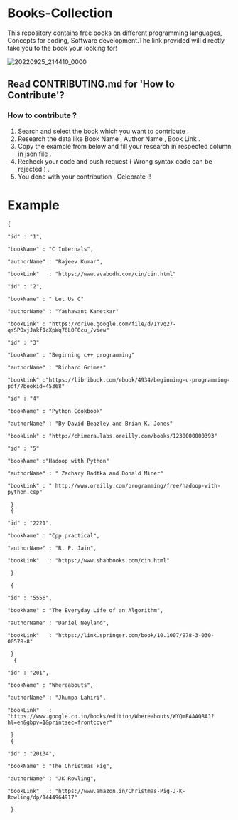 # Books-Collection
This repository contains free books on different programming languages, Concepts for coding, Software development.The link provided will directly take you to the book your looking for!

![20220925_214410_0000](https://user-images.githubusercontent.com/110158865/192154523-abb62827-893d-4577-a6a5-7508b25f8082.png)

## Read CONTRIBUTING.md for 'How to Contribute'?

### How to contribute ?

1. Search and select the book which you want to contribute .
2. Research the data like Book Name , Author Name , Book Link .
3. Copy the example from below and fill your research in respected column in json file .
4. Recheck your code and push request ( Wrong syntax code can be rejected ) .
5. You done with your contribution , Celebrate !! 

 # Example

    {
 
    "id" : "1",
    
    "bookName" : "C Internals",
    
    "authorName" : "Rajeev Kumar",
    
    "bookLink"   : "https://www.avabodh.com/cin/cin.html"
    
    "id" : "2",
    
    "bookName" : " Let Us C"
    
    "authorName" : "Yashawant Kanetkar"
    
    "bookLink" : "https://drive.google.com/file/d/1Yvq27-qsSPOxjJakf1cXpWq76L0F0cu_/view"
    
    "id" : "3"
    
    "bookName" : "Beginning c++ programming"
    
    "authorName" : "Richard Grimes"
    
    "bookLink" :"https://libribook.com/ebook/4934/beginning-c-programming-pdf/?bookid=45368"
    
    "id" : "4"
    
    "bookName" : "Python Cookbook"
    
    "authorName" : "By David Beazley and Brian K. Jones"
    
    "bookLink" : "http://chimera.labs.oreilly.com/books/1230000000393"
    
    "id" : "5"
    
    "bookName" :"Hadoop with Python"
    
    "authorName" : " Zachary Radtka and Donald Miner"
    
    "bookLink" : " http://www.oreilly.com/programming/free/hadoop-with-python.csp"
    
     }
     {
 
    "id" : "2221",
    
    "bookName" : "Cpp practical",
    
    "authorName" : "R. P. Jain",
    
    "bookLink"   : "https://www.shahbooks.com/cin.html"
    
     }

     {
 
    "id" : "5556",
    
    "bookName" : "The Everyday Life of an Algorithm",
    
    "authorName" : "Daniel Neyland",
    
    "bookLink"   : "https://link.springer.com/book/10.1007/978-3-030-00578-8"
    
     }
      {
 
    "id" : "201",
    
    "bookName" : "Whereabouts",
    
    "authorName" : "Jhumpa Lahiri",
    
    "bookLink"   : "https://www.google.co.in/books/edition/Whereabouts/WYQmEAAAQBAJ?hl=en&gbpv=1&printsec=frontcover"
    
     }
     {
 
    "id" : "20134",
    
    "bookName" : "The Christmas Pig",
    
    "authorName" : "JK Rowling",
    
    "bookLink"   : "https://www.amazon.in/Christmas-Pig-J-K-Rowling/dp/1444964917"
    
     }
     




